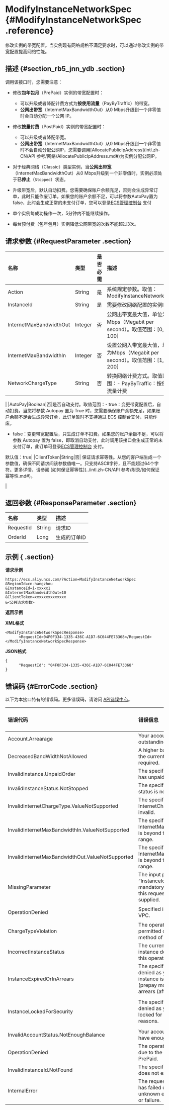 # ModifyInstanceNetworkSpec {#ModifyInstanceNetworkSpec .reference}

修改实例的带宽配置。当实例现有网络规格不满足要求时，可以通过修改实例的带宽配置提高网络性能。

## 描述 {#section_rb5_jnn_ydb .section}

调用该接口时，您需要注意：

-   修改**包年包月**（PrePaid）实例的带宽配置时：
    -   可以升级或者降配计费方式为**按使用流量**（PayByTraffic）的带宽。
    -   **公网出带宽**（InternetMaxBandwidthOut）从0 Mbps升级到一个非零值时会自动分配一个公网 IP。
-   修改**按量付费**（PostPaid）实例的带宽配置时：
    -   可以升级或者降配带宽。
    -   **公网出带宽**（InternetMaxBandwidthOut）从0 Mbps升级到一个非零值时不会自动分配公网IP，您需要调用[AllocatePublicIpAddress](intl.zh-CN/API 参考/网络/AllocatePublicIpAddress.md#)为实例分配公网IP。
-   对于经典网络（Classic）类型实例，当**公网出带宽**（InternetMaxBandwidthOut）从0 Mbps升级到一个非零值时，实例必须处于**已停止**（`Stopped`）状态。

-   升级带宽后，默认自动扣费。您需要确保账户余额充足，否则会生成异常订单，此时只能作废订单。如果您的账户余额不足，可以将参数AutoPay置为false，此时会生成正常的未支付订单，您可以登录[ECS管理控制台](https://ecs.console.aliyun.com/)  支付
-   单个实例每成功操作一次，5分钟内不能继续操作。
-   每台预付费（包年包月）实例降低公网带宽的次数不能超过3次。

## 请求参数 {#RequestParameter .section}

|名称|类型|是否必需|描述|
|:-|:-|:---|:-|
|Action|String|是|系统规定参数。取值：ModifyInstanceNetworkSpec|
|InstanceId|String|是|需要修改网络配置的实例ID。|
|InternetMaxBandwidthOut|Integer|否|公网出带宽最大值，单位为Mbps（Megabit per second）。取值范围：\[0, 100\]|
|InternetMaxBandwidthIn|Integer|否|设置公网入带宽最大值，单位为Mbps（Megabit per second）。取值范围：\[1, 200\]|
|NetworkChargeType|String|否|转换网络计费方式。取值范围：-   PayByTraffic：按使用流量计费

|
|AutoPay|Boolean|否|是否自动支付。取值范围：-   true：变更带宽配置后，自动扣费。当您将参数 Autopay 置为 True 时，您需要确保账户余额充足，如果账户余额不足会生成异常订单，此订单暂时不支持通过 ECS 控制台支付，只能作废。
-   false：变更带宽配置后，只生成订单不扣费。如果您的账户余额不足，可以将参数 Autopay 置为 false，即取消自动支付，此时调用该接口会生成正常的未支付订单，此订单可登录[ECS管理控制台](https://ecs.console.aliyun.com/) 支付。

默认值：true|
|ClientToken|String|否| 保证请求幂等性。从您的客户端生成一个参数值，确保不同请求间该参数值唯一。只支持ASCII字符，且不能超过64个字符。更多详情，请参阅 [如何保证幂等性](../intl.zh-CN/API 参考/附录/如何保证幂等性.md#)。

 |

## 返回参数 {#ResponseParameter .section}

|名称|类型|描述|
|:-|:-|:-|
|RequestId|String|请求ID|
|OrderId|Long|生成的订单ID|

## 示例 { .section}

**请求示例**

```
https://ecs.aliyuncs.com/?Action=ModifyInstanceNetworkSpec
&RegionId=cn-hangzhou
&InstanceId=i-xxxxx1
&InternetMaxBandwidthOut=10
&ClientToken=xxxxxxxxxxxxxx
&<公共请求参数>
```

**返回示例**

**XML格式**

```
<ModifyInstanceNetworkSpecResponse>
      <RequestId>04F0F334-1335-436C-A1D7-6C044FE73368</RequestId>
</ModifyInstanceNetworkSpecResponse>
```

**JSON格式**

```
{
      "RequestId": "04F0F334-1335-436C-A1D7-6C044FE73368"
}
```

## 错误码 {#ErrorCode .section}

以下为本接口特有的错误码。更多错误码，请访问 [API错误中心](https://error-center.alibabacloud.com/status/product/Ecs)。

|错误代码|错误信息|HTTP状态码|说明|
|:---|:---|:------|:-|
|Account.Arrearage|Your account has an outstanding payment.|400|账号已经欠费。|
|DecreasedBandWidthNotAllowed|A higher bandwidth than the current one is required.|400|新带宽不能低于已有带宽。|
|InvalidInstance.UnpaidOrder|The specified instance has unpaid order.|400|当前实例有未支付的订单。|
|InvalidInstanceStatus.NotStopped|The specified Instance status is not Stopped.|400|实例未处于停止状态。|
|InvalidInternetChargeType.ValueNotSupported|The specified InternetChargeType is invalid.|400|指定的InternetChargeType不存在。|
|InvalidInternetMaxBandwidthIn.ValueNotSupported|The specified InternetMaxBandwidthIn is beyond the permitted range.|400|指定的InternetMaxBandwidthIn超出取值范围。|
|InvalidInternetMaxBandwidthOut.ValueNotSupported|The specified InternetMaxBandwidthOut is beyond the permitted range.|400|指定的InternetMaxBandwidthOut超出取值范围。|
|MissingParameter|The input parameter “InstanceId” that is mandatory for processing this request is not supplied.|400|缺少InstanceId值|
|OperationDenied|Specified instance is in VPC.|400|VPC网络实例不支持该操作。|
|ChargeTypeViolation|The operation is not permitted due to billing method of the instance.|403|当前实例的付费类型不支持此操作。|
|IncorrectInstanceStatus|The current status of the instance does not support this operation.|403|该实例目前的状态不支持此操作。|
|InstanceExpiredOrInArrears|The specified operation is denied as your prepay instance is expired \(prepay mode\) or in arrears \(afterpay mode\).|403|实例到期或者欠费（是指该实例是包年包月或者按量欠费的情况）。|
|InstanceLockedForSecurity|The specified operation is denied as your instance is locked for security reasons.|403|该实例目前被[安全控制](intl.zh-CN/API 参考/附录/安全锁定时的 API 行为.md#)，拒绝操作。|
|InvalidAccountStatus.NotEnoughBalance|Your account does not have enough balance.|403|账户余额不足。|
|OperationDenied|The operation is denied due to the instance is PrePaid.|403|包年包月实例不支持此操作。|
|InvalidInstanceId.NotFound|The specified InstanceId does not exist.|404|指定的实例ID不存在。|
|InternalError|The request processing has failed due to some unknown error, exception or failure.|500|内部错误，请稍后再试。|

